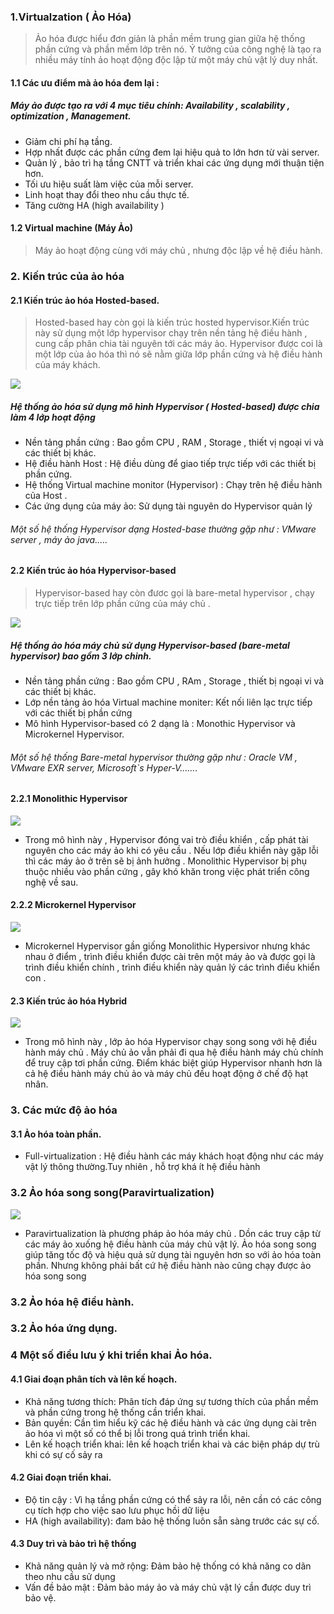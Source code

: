 ### 1.Virtualzation ( Ảo Hóa)

> Ảo hóa được hiểu đơn giản là phần mềm trung gian giữa hệ thống phần cứng và phần mềm lớp trên nó. Ý tưởng của công nghệ là tạo ra 
nhiều máy tính ảo hoạt động độc lập từ một máy chủ vật lý duy nhất.

#### 1.1 Các ưu điểm mà ảo hóa đem lại :
##### Máy ảo được tạo ra với 4 mục tiêu chính: Availability , scalability , optimization , Management.
- Giảm chi phí hạ tầng.
- Hợp nhất được các phần cứng đem lại hiệu quả to lớn hơn từ vài server.
- Quản lý , bảo trì hạ tầng CNTT và triển khai các ứng dụng mới thuận tiện hơn.
- Tối ưu hiệu suất làm việc của mỗi server. 
- Linh hoạt thay đổi theo nhu cầu thực tế. 
- Tăng cường HA (high availability )
#### 1.2 Virtual machine (Máy Ảo)

> Máy ảo hoạt động cùng với máy chủ , nhưng độc lập về hệ điều hành.
 
### 2. Kiến trúc của ảo hóa
#### 2.1 Kiến trúc ảo hóa Hosted-based.
> Hosted-based hay còn gọi là kiến trúc hosted hypervisor.Kiến trúc này sử dụng một lớp hypervisor chạy trên nền tảng hệ điều hành , cung 
cấp phân chia tài nguyên tới các máy ảo. Hypervisor được coi là một lớp của ảo hóa thì nó sẽ nằm giữa lớp phần cứng và hệ điều hành của 
máy khách.


![](../images/1.png)

##### Hệ thống ảo hóa sử dụng mô hình Hypervisor ( Hosted-based) được chia làm 4 lớp hoạt động
- Nền tảng phần cứng : Bao gồm CPU , RAM , Storage , thiết vị ngoại vi và các thiết bị khác.
- Hệ điều hành Host : Hệ điều dùng để giao tiếp trực tiếp với các thiết bị phần cứng.
- Hệ thống Virtual machine monitor (Hypervisor) : Chạy trên hệ điều hành của Host .
- Các ứng dụng của máy ảo: Sử dụng tài nguyên do Hypervisor quản lý 
###### Một số hệ thống Hypervisor dạng Hosted-base thường gặp như : VMware server , máy ảo java.....

#### 2.2 Kiến trúc ảo hóa Hypervisor-based
> Hypervisor-based hay còn đươc gọi là bare-metal hypervisor , chạy trực tiếp trên lớp phần cứng của máy chủ .

![](../images/2.png)

##### Hệ thống ảo hóa máy chủ sử dụng Hypervisor-based (bare-metal hypervisor) bao gồm 3 lớp chinh.
- Nền tảng phần cứng : Bao gồm CPU , RAm  , Storage , thiết bị ngoại vi và các thiết bị khác.
- Lớp nền tảng ảo hóa Virtual machine moniter: Kết nối liên lạc trực tiếp với các thiết bị phần cứng
- Mô hình Hypervisor-based có 2 dạng là : Monothic Hypervisor và Microkernel Hypervisor.
###### Một số hệ thống Bare-metal hypervisor thường gặp như : Oracle VM , VMware EXR server, Microsoft`s Hyper-V.......
#### 2.2.1 Monolithic Hypervisor 

![](../images/3.png)

- Trong mô hình này , Hypervisor đóng vai trò điều khiển , cấp phát tài nguyên cho các máy ảo khi có yêu cầu . Nếu lớp điều khiển này gặp lỗi
thì các máy ảo ở trên sẽ bị ảnh hưởng . Monolithic Hypervisor bị phụ thuộc nhiều vào phần cứng , gây khó khăn trong việc phát triển công 
nghệ về sau.

#### 2.2.2 Microkernel Hypervisor

![](../images/4.png)

- Microkernel Hypervisor gần giống Monolithic Hypersivor nhưng khác nhau ở điểm , trình điều khiển được cài trên một máy ảo và được gọi là trình 
điều khiển chính , trình điều khiển này quản lý các trình điều khiển con .
#### 2.3 Kiến trúc ảo hóa Hybrid

![](../images/5.png)

- Trong mô hình này , lớp ảo hóa Hypervisor chạy song song với hệ điều hành máy chủ . Máy chủ ảo vẫn phải đi qua hệ điều hành máy chủ chính 
để truy cập tơi phần cứng. Điểm khác biệt giúp Hypervisor nhanh hơn là cả hệ điều hành máy chủ ảo và máy chủ đều hoạt động ở chế độ hạt nhân. 

### 3. Các mức độ ảo hóa
#### 3.1 Ảo hóa toàn phần.
- Full-virtualization : Hệ điều hành các máy khách hoạt động như các máy vật lý thông thường.Tuy nhiên , hỗ trợ khá ít hệ điều hành
### 3.2 Ảo hóa song song(Paravirtualization) 

![](../images/6.png)


- Paravirtualization là phương pháp ảo hóa máy chủ . Dồn các truy cập từ các máy ảo xuống hệ điều hành của máy chủ vật lý. Ảo hóa song song 
giúp tăng tốc độ và hiệu quả sử dụng tài nguyên hơn so với ảo hóa toàn phần. Nhưng không phải bất cứ hệ điều hành nào cũng chạy được ảo
hóa song song

### 3.2 Ảo hóa hệ điều hành.
### 3.2 Ảo hóa ứng dụng.

### 4 Một số điều lưu ý khi triển khai Ảo hóa.
#### 4.1 Giai đoạn phân tích  và lên kế hoạch.
- Khả năng tương thích: Phân tích đáp ứng sự tương thích của phần mềm và phần cứng trong hệ thống cần triển khai.
- Bản quyền: Cần tìm hiểu kỹ các hệ điều hành và các ứng dụng cài trên ảo hóa vì một số có thể bị lỗi trong quá trình triển khai.
- Lên kế hoạch triển khai: lên kế hoạch triển khai và các biện pháp dự trù khi có sự cố sảy ra
#### 4.2 Giai đoạn triển khai.
- Độ tin cậy : Vì hạ tầng phần cứng có thể sảy ra lỗi, nên cần có các công cụ tích hợp cho việc sao lưu phục hồi dữ liệu
- HA (high availability): đam bảo hệ thống luôn sẵn sàng trước các sự cố.
#### 4.3 Duy trì và bảo trì hệ thống
- Khả năng quản lý và mở rộng: Đảm bảo hệ thống có khả năng co dãn theo nhu cầu sử dụng
- Vấn đề bảo mật : Đảm bảo máy ảo và máy chủ vật lý cần được duy trì bảo vệ.


 
